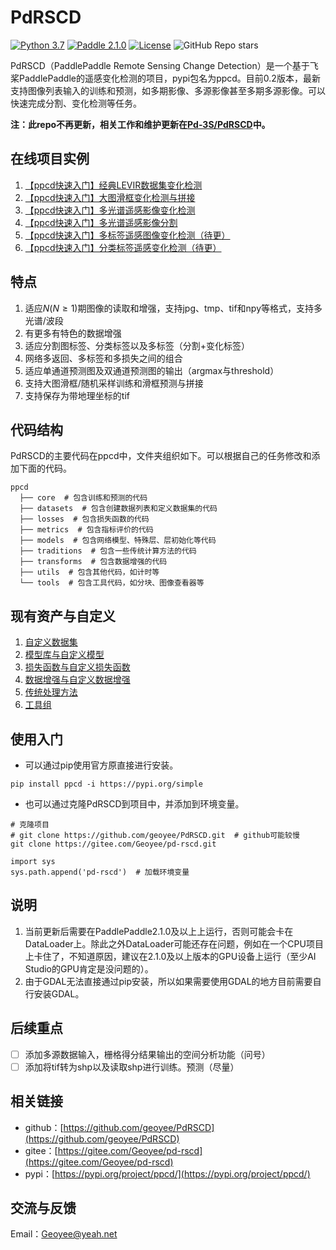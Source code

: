 # PdRSCD

[![Python 3.7](https://img.shields.io/badge/python-3.7+-yellow.svg)](https://www.python.org/downloads/release/python-370/) [![Paddle 2.1.0](https://img.shields.io/badge/paddle-2.1+-red.svg)](https://www.python.org/downloads/release/python-370/) [![License](https://img.shields.io/badge/license-Apache%202.0-orange.svg)](LICENSE) ![GitHub Repo stars](https://img.shields.io/github/stars/geoyee/PdRSCD)

PdRSCD（PaddlePaddle Remote Sensing Change Detection）是一个基于飞桨PaddlePaddle的遥感变化检测的项目，pypi包名为ppcd。目前0.2版本，最新支持图像列表输入的训练和预测，如多期影像、多源影像甚至多期多源影像。可以快速完成分割、变化检测等任务。

**注：此repo不再更新，相关工作和维护更新在[Pd-3S/PdRSCD](https://github.com/Pd-3S/PdRSCD)中。**

## 在线项目实例

1. [【ppcd快速入门】经典LEVIR数据集变化检测](https://aistudio.baidu.com/aistudio/projectdetail/2117261)
2. [【ppcd快速入门】大图滑框变化检测与拼接](https://aistudio.baidu.com/aistudio/projectdetail/2136053)
3. [【ppcd快速入门】多光谱遥感影像变化检测](https://aistudio.baidu.com/aistudio/projectdetail/2122781)
4. [【ppcd快速入门】多光谱遥感影像分割](https://aistudio.baidu.com/aistudio/projectdetail/2130151)
5. [【ppcd快速入门】多标签遥感图像变化检测（待更）]()
6. [【ppcd快速入门】分类标签遥感变化检测（待更）]()

## 特点

1. 适应$N(N\ge1)$期图像的读取和增强，支持jpg、tmp、tif和npy等格式，支持多光谱/波段
2. 有更多有特色的数据增强
3. 适应分割图标签、分类标签以及多标签（分割+变化标签）
4. 网络多返回、多标签和多损失之间的组合
5. 适应单通道预测图及双通道预测图的输出（argmax与threshold）
6. 支持大图滑框/随机采样训练和滑框预测与拼接
7. 支持保存为带地理坐标的tif

## 代码结构

PdRSCD的主要代码在ppcd中，文件夹组织如下。可以根据自己的任务修改和添加下面的代码。

```
ppcd
  ├── core  # 包含训练和预测的代码
  ├── datasets  # 包含创建数据列表和定义数据集的代码
  ├── losses  # 包含损失函数的代码
  ├── metrics  # 包含指标评价的代码
  ├── models  # 包含网络模型、特殊层、层初始化等代码
  ├── traditions  # 包含一些传统计算方法的代码
  ├── transforms  # 包含数据增强的代码
  ├── utils  # 包含其他代码，如计时等
  └── tools  # 包含工具代码，如分块、图像查看器等
```

## 现有资产与自定义

1. [自定义数据集](ppcd/datasets/README.md)
2. [模型库与自定义模型](ppcd/models/README.md)
3. [损失函数与自定义损失函数](ppcd/losses/README.md)
4. [数据增强与自定义数据增强](ppcd/transforms/README.md)
5. [传统处理方法](ppcd/traditions/README.md)
6. [工具组](ppcd/tools/README.md)

## 使用入门

- 可以通过pip使用官方原直接进行安装。

```shell
pip install ppcd -i https://pypi.org/simple
```

- 也可以通过克隆PdRSCD到项目中，并添加到环境变量。

```shell
# 克隆项目
# git clone https://github.com/geoyee/PdRSCD.git  # github可能较慢
git clone https://gitee.com/Geoyee/pd-rscd.git
    
import sys
sys.path.append('pd-rscd')  # 加载环境变量
```

## 说明

1. 当前更新后需要在PaddlePaddle2.1.0及以上上运行，否则可能会卡在DataLoader上。除此之外DataLoader可能还存在问题，例如在一个CPU项目上卡住了，不知道原因，建议在2.1.0及以上版本的GPU设备上运行（至少AI Studio的GPU肯定是没问题的）。
2. 由于GDAL无法直接通过pip安装，所以如果需要使用GDAL的地方目前需要自行安装GDAL。

## 后续重点

- [ ] 添加多源数据输入，栅格得分结果输出的空间分析功能（问号）
- [ ] 添加将tif转为shp以及读取shp进行训练。预测（尽量）

## 相关链接

- github：[https://github.com/geoyee/PdRSCD](https://github.com/geoyee/PdRSCD)
- gitee：[https://gitee.com/Geoyee/pd-rscd](https://gitee.com/Geoyee/pd-rscd)
- pypi：[https://pypi.org/project/ppcd/](https://pypi.org/project/ppcd/)

## 交流与反馈

Email：Geoyee@yeah.net
